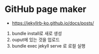 # GitHub page maker

* https://jekyllrb-ko.github.io/docs/posts/

1. bundle install로 새로 생성
2. ouput에 있는 것을 업로드
3. bundle exec jekyll serve 로 로컬 실행
